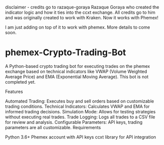 disclaimer - credits go to razaque-goraya Razaque Goraya who created the indicator logic and how it ties into the ccxt exchange. All credits go to him and was originally created to work with Kraken. Now it works with Phemex!

I am just adding on top of it to work with phemex. More details to come soon.

# phemex-Crypto-Trading-Bot

A Python-based crypto trading bot for executing trades on the phemex exchange based on technical indicators like VWAP (Volume Weighted Average Price) and EMA (Exponential Moving Average). This bot is not completed yet.

Features

Automated Trading: Executes buy and sell orders based on customizable trading conditions.
Technical Indicators: Calculates VWAP and EMA for informed trading decisions.
Simulation Mode: Allows for testing strategies without executing real trades.
Trade Logging: Logs all trades to a CSV file for review and analysis.
Configurable Parameters: API keys, trading parameters are all customizable.
Requirements

Python 3.6+
Phemex account with API keys
ccxt library for API integration
